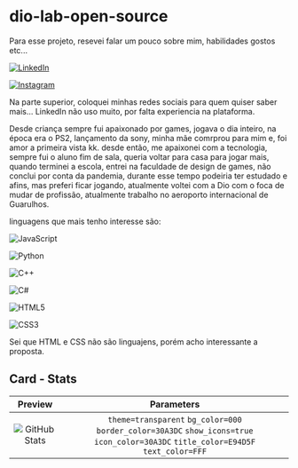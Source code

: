 # dio-lab-open-source

Para esse projeto, resevei falar um pouco sobre mim, habilidades gostos etc...

[![LinkedIn](https://img.shields.io/badge/LinkedIn-000?style=for-the-badge&logo=linkedin&logoColor=0E76A8)](https://www.linkedin.com/in/GabrielTrausi/)

[![Instagram](https://img.shields.io/badge/Instagram-000?style=for-the-badge&logo=instagram)](https://www.instagram.com/portador_da.luz/)

Na parte superior, coloquei minhas redes sociais para quem quiser saber mais... LinkedIn não uso muito, por falta experiencia na plataforma.

Desde criança sempre fui apaixonado por games, jogava o dia inteiro, na época era o PS2, lançamento da sony, minha mãe comrprou para mim e, foi amor a primeira vista kk. desde então, me apaixonei com a tecnologia, sempre fui o aluno fim de sala, queria voltar para casa para jogar mais, quando terminei a escola, entrei na faculdade de design de games, não conclui por conta da pandemia, durante esse tempo podeiria ter estudado e afins, mas preferi ficar jogando, atualmente voltei com a Dio com o foca de mudar de profissão, atualmente trabalho no aeroporto internacional de Guarulhos.

linguagens que mais tenho interesse são: 

![JavaScript](https://img.shields.io/badge/JavaScript-000?style=for-the-badge&logo=javascript)

![Python](https://img.shields.io/badge/Python-000?style=for-the-badge&logo=python)

![C++](https://img.shields.io/badge/C%2B%2B-000?style=for-the-badge&logo=c%2B%2B&logoColor=00599C)

![C#](https://img.shields.io/badge/C%23-000?style=for-the-badge&logo=c-sharp&logoColor=823085)

![HTML5](https://img.shields.io/badge/HTML5-000?style=for-the-badge&logo=html5)

![CSS3](https://img.shields.io/badge/CSS3-000?style=for-the-badge&logo=css3&logoColor=264CE4)

Sei que HTML e CSS não são linguajens, porém acho interessante a proposta.

## Card - Stats

| Preview | Parameters |
|:-------:|:----------:|
| ![GitHub Stats](https://github-readme-stats.vercel.app/api?username=PatoFalador&theme=transparent&bg_color=000&border_color=30A3DC&show_icons=true&icon_color=30A3DC&title_color=E94D5F&text_color=FFF) | `theme=transparent` `bg_color=000` `border_color=30A3DC` `show_icons=true` `icon_color=30A3DC` `title_color=E94D5F` `text_color=FFF`|

